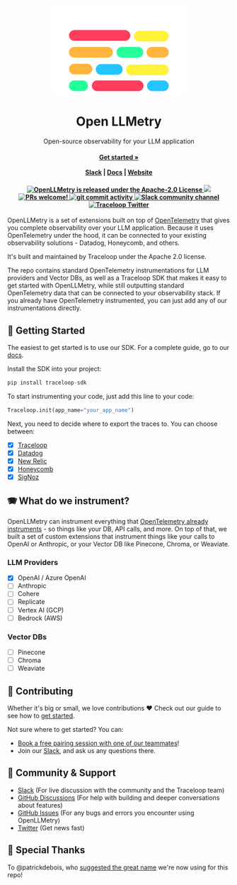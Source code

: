 <p align="center">
<a href="https://www.traceloop.com/">
<img width="300" src="https://raw.githubusercontent.com/traceloop/openllmetry/main/img/logo.png">
</a>
</p>
<h1 align="center">Open LLMetry</h1>
<p align="center">
  <p align="center">Open-source observability for your LLM application</p>
</p>
<h4 align="center">
    <a href="https://traceloop.com/docs/python-sdk/getting-started"><strong>Get started »</strong></a>
    <br />
    <br />
  <a href="https://join.slack.com/t/traceloopcommunity/shared_invite/zt-1plpfpm6r-zOHKI028VkpcWdobX65C~g">Slack</a> |
  <a href="https://traceloop.com/docs/python-sdk/introduction">Docs</a> |
  <a href="https://www.traceloop.com">Website</a>
</h4>

<h4 align="center">
   <a href="https://github.com/traceloop/openllmetry/blob/main/LICENSE">
    <img src="https://img.shields.io/badge/license-Apache 2.0-blue.svg" alt="OpenLLMetry is released under the Apache-2.0 License">
  </a>
  <a href="https://www.ycombinator.com/companies/traceloop"><img src="https://img.shields.io/website?color=%23f26522&down_message=Y%20Combinator&label=Backed&logo=ycombinator&style=flat-square&up_message=Y%20Combinator&url=https%3A%2F%2Fwww.ycombinator.com"></a>
  <a href="https://github.com/traceloop/openllmetry/blob/main/CONTRIBUTING.md">
    <img src="https://img.shields.io/badge/PRs-Welcome-brightgreen" alt="PRs welcome!" />
  </a>
  <a href="https://github.com/traceloop/openllmetry/issues">
    <img src="https://img.shields.io/github/commit-activity/m/traceloop/openllmetry" alt="git commit activity" />
  </a>
  <a href="https://join.slack.com/t/traceloopcommunity/shared_invite/zt-1plpfpm6r-zOHKI028VkpcWdobX65C~g">
    <img src="https://img.shields.io/badge/chat-on%20Slack-blueviolet" alt="Slack community channel" />
  </a>
  <a href="https://twitter.com/traceloopdev">
    <img src="https://img.shields.io/badge/follow-%40traceloopdev-1DA1F2?logo=twitter&style=social" alt="Traceloop Twitter" />
  </a>
</h4>

OpenLLMetry is a set of extensions built on top of [OpenTelemetry](https://opentelemetry.io/) that gives you complete observability over your LLM application. Because it uses OpenTelemetry under the hood, it can be connected to your existing observability solutions - Datadog, Honeycomb, and others.

It's built and maintained by Traceloop under the Apache 2.0 license.

The repo contains standard OpenTelemetry instrumentations for LLM providers and Vector DBs, as well as a Traceloop SDK that makes it easy to get started with OpenLLMetry, while still outputting standard OpenTelemetry data that can be connected to your observability stack.
If you already have OpenTelemetry instrumented, you can just add any of our instrumentations directly.

## 🚀 Getting Started

The easiest to get started is to use our SDK.
For a complete guide, go to our [docs](https://traceloop.com/docs/python-sdk/getting-started).

Install the SDK into your project:

```python
pip install traceloop-sdk
```

To start instrumenting your code, just add this line to your code:

```python
Traceloop.init(app_name="your_app_name")
```

Next, you need to decide where to export the traces to. You can choose between:
- [x] [Traceloop](https://traceloop.com/docs/python-sdk/exporting#traceloop)
- [x] [Datadog](https://traceloop.com/docs/python-sdk/exporting#datadog)
- [x] [New Relic](https://traceloop.com/docs/python-sdk/exporting#new-relic)
- [x] [Honeycomb](https://traceloop.com/docs/python-sdk/exporting#honeycomb)
- [x] [SigNoz](https://traceloop.com/docs/python-sdk/exporting#signoz)

## 🪗 What do we instrument?

OpenLLMetry can instrument everything that [OpenTelemetry already instruments](https://github.com/open-telemetry/opentelemetry-python-contrib/tree/main/instrumentation) - so things like your DB, API calls, and more. On top of that, we built a set of custom extensions that instrument things like your calls to OpenAI or Anthropic, or your Vector DB like Pinecone, Chroma, or Weaviate.

### LLM Providers

- [x] OpenAI / Azure OpenAI
- [ ] Anthropic
- [ ] Cohere
- [ ] Replicate
- [ ] Vertex AI (GCP)
- [ ] Bedrock (AWS)

### Vector DBs

- [ ] Pinecone
- [ ] Chroma
- [ ] Weaviate

## 🌱 Contributing

Whether it's big or small, we love contributions ❤️ Check out our guide to see how to [get started](https://traceloop.com/docs/contributing/overview).

Not sure where to get started? You can:

- [Book a free pairing session with one of our teammates](mailto:nir@traceloop.com?subject=Pairing%20session&body=I'd%20like%20to%20do%20a%20pairing%20session!)!
- Join our <a href="https://join.slack.com/t/traceloopcommunity/shared_invite/zt-1plpfpm6r-zOHKI028VkpcWdobX65C~g">Slack</a>, and ask us any questions there.

## 💚 Community & Support

- [Slack](https://join.slack.com/t/traceloopcommunity/shared_invite/zt-1plpfpm6r-zOHKI028VkpcWdobX65C~g) (For live discussion with the community and the Traceloop team)
- [GitHub Discussions](https://github.com/traceloop/openllmetry/discussions) (For help with building and deeper conversations about features)
- [GitHub Issues](https://github.com/traceloop/openllmetry/issues) (For any bugs and errors you encounter using OpenLLMetry)
- [Twitter](https://twitter.com/traceloopdev) (Get news fast)

## 🙏 Special Thanks

To @patrickdebois, who [suggested the great name](https://x.com/patrickdebois/status/1695518950715473991?s=46&t=zn2SOuJcSVq-Pe2Ysevzkg) we're now using for this repo!

```

```
